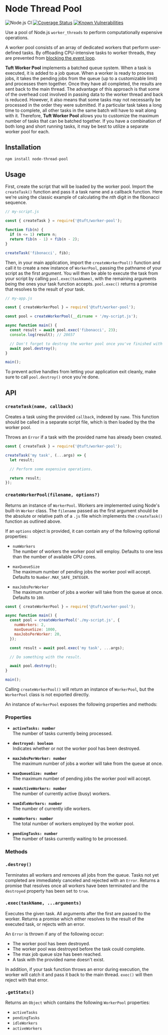 # Node Thread Pool

![Node.js CI](https://github.com/rav2040/node-thread-pool/workflows/Node.js%20CI/badge.svg)
[![Coverage Status](https://coveralls.io/repos/github/rav2040/node-thread-pool/badge.svg?branch=master)](https://coveralls.io/github/rav2040/node-thread-pool?branch=master)
[![Known Vulnerabilities](https://snyk.io/test/github/rav2040/node-thread-pool/badge.svg?targetFile=package.json)](https://snyk.io/test/github/rav2040/node-thread-pool?targetFile=package.json)

Use a pool of Node.js `worker_threads` to perform computationally expensive operations.

A worker pool consists of an array of dedicated workers that perform user-defined tasks. By offloading CPU-intensive tasks to worker threads, they are prevented from [blocking the event loop](https://nodejs.org/en/docs/guides/dont-block-the-event-loop/).

**Tuft Worker Pool** implements a batched queue system. When a task is executed, it is added to a job queue. When a worker is ready to process jobs, it takes the pending jobs from the queue (up to a customizable limit) and processes them together. Once they have all completed, the results are sent back to the main thread. The advantage of this approach is that some of the overhead cost involved in passing data to the worker thread and back is reduced. However, it also means that some tasks may not necessarily be processed in the order they were submitted. If a particular task takes a long time to complete, all other tasks in the same batch will have to wait along with it. Therefore, **Tuft Worker Pool** allows you to customize the maximum number of tasks that can be batched together. If you have a combination of both long and short running tasks, it may be best to utilize a separate worker pool for each.

## Installation

```sh
npm install node-thread-pool
```

## Usage

First, create the script that will be loaded by the worker pool. Import the `createTask()` function and pass it a task name and a callback function. Here we're using the classic example of calculating the *nth* digit in the fibonacci sequence.

```js
// my-script.js

const { createTask } = require('@tuft/worker-pool');

function fib(n) {
  if (n <= 1) return n;
  return fib(n - 1) + fib(n - 2); 
}

createTask('fibonacci', fib);
```

Then, in your main application, import the `createWorkerPool()` function and call it to create a new instance of `WorkerPool`, passing the pathname of your script as the first argument. You will then be able to execute the task from your script by calling `pool.exec(taskName)`, with the remaining arguments being the ones your task function accepts. `pool.exec()` returns a promise that resolves to the result of your task.

```js
// my-app.js

const { createWorkerPool } = require('@tuft/worker-pool');

const pool = createWorkerPool(__dirname + '/my-script.js');

async function main() {
  const result = await pool.exec('fibonacci', 23);
  console.log(result); // 28657

  // Don't forget to destroy the worker pool once you've finished with it.
  await pool.destroy();
}

main();
```
 To prevent active handles from letting your application exit cleanly, make sure to call `pool.destroy()` once you're done.

## API

### **`createTask(name, callback)`**

Creates a task using the provided `callback`, indexed by `name`. This function should be called in a separate script file, which is then loaded by the the worker pool.

Throws an `Error` if a task with the provided name has already been created.


```js
const { createTask } = require('@tuft/worker-pool');

createTask('my task', (...args) => {
  let result;

  // Perform some expensive operations.

  return result;
});
```

### **`createWorkerPool(filename, options?)`**

Returns an instance of `WorkerPool`. Workers are implemented using Node's built-in `Worker` class. The `filename` passed as the first argument should be the absolute or relative path of a `.js` file which implements the `createTask()` function as outlined above.

If an `options` object is provided, it can contain any of the following optional properties:

* `numWorkers`  
The number of workers the worker pool will employ. Defaults to one less than the number of available CPU cores.  

* `maxQueueSize`  
The maximum number of pending jobs the worker pool will accept. Defaults to `Number.MAX_SAFE_INTEGER`.  

* `maxJobsPerWorker`  
The maximum number of jobs a worker will take from the queue at once. Defaults to `100`.  


```js
const { createWorkerPool } = require('@tuft/worker-pool');

async function main() {
  const pool = createWorkerPool('./my-script.js', {
    numWorkers: 2,
    maxQueueSize: 1000,
    maxJobsPerWorker: 20,
  });

  const result = await pool.exec('my task', ...args);

  // Do something with the result.

  await pool.destroy();
}

main();
```

Calling `createWorkerPool()` will return an instance of `WorkerPool`, but the `WorkerPool` class is not exported directly.

An instance of `WorkerPool` exposes the following properties and methods:

### Properties

* **`activeTasks: number`**  
The number of tasks currently being processed.

* **`destroyed: boolean`**  
Indicates whether or not the worker pool has been destroyed.

* **`maxJobsPerWorker: number`**  
The maximum number of jobs a worker will take from the queue at once.

* **`maxQueueSize: number`**  
The maximum number of pending jobs the worker pool will accept.

* **`numActiveWorkers: number`**  
The number of currently active (busy) workers.

* **`numIdleWorkers: number`**  
The number of currently idle workers.

* **`numWorkers: number`**  
The total number of workers employed by the worker pool.

* **`pendingTasks: number`**  
The number of tasks currently waiting to be processed.

### Methods

### `.destroy()`  
Terminates all workers and removes all jobs from the queue. Tasks not yet completed are immediately canceled and rejected with an `Error`. Returns a promise that resolves once all workers have been terminated and the `destroyed` property has been set to `true`.

### `.exec(taskName, ...arguments)`  
Executes the given task. All arguments after the first are passed to the worker. Returns a promise which either resolves to the result of the executed task, or rejects with an error.

An `Error` is thrown if any of the following occur:
* The worker pool has been destroyed.
* The worker pool was destroyed before the task could complete.
* The max job queue size has been reached.
* A task with the provided name doesn't exist.

In addition, if your task function throws an error during execution, the worker will catch it and pass it back to the main thread. `exec()` will then reject with that error.

### `.getStats()`  
Returns an `Object` which contains the following `WorkerPool` properties:

* `activeTasks`
* `pendingTasks`
* `idleWorkers`
* `activeWorkers`
